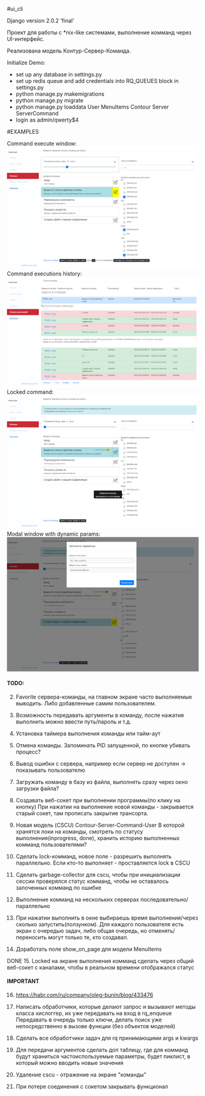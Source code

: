 #ui_cli

Django version 2.0.2 'final'


Проект для работы с *nix-like системами, выполнение комманд через UI-интерфейс.

Реализована модель Контур-Сервер-Команда.

Initialize Demo:
- set up any database in settings.py
- set up redis queue and add credentials into RQ_QUEUES block in settings.py
- python manage.py makemigrations
- python manage.py migrate
- python manage.py loaddata User MenuItems Contour Server ServerCommand
- login as admin/qwerty$4

#EXAMPLES

Command execute window:
![Command execute window](/examples/command_execute.png?raw=true "Command execute window")
Command executions history:
![Command executions histsory](/examples/history.png?raw=true "Command executions histsory")
Locked command:
![Locked command](/examples/locked_command.png?raw=true "Locked command")
Modal window with dynamic params:
![Modal window with dynamic params](/examples/params_modal.png?raw=true "Modal window with dynamic params")

#### **TODO:**

2. Favorite сервера-команды, на главном экране часто выполняемые выводить.
Либо добавленные самим пользователем.

3. Возможность передавать аргументы в команду, после нажатия выполнить можно ввести путь/пароль и т.д.

4. Установка таймера выполнения команды или тайм-аут

5. Отмена команды. Запоминать PID запущенной, по кнопке убивать процесс?

6. Вывод ошибки с сервера, например если сервер не доступен -> показывать пользователю

7. Загружать команду в базу из файла, выполнять сразу через окно загрузки файла?
 
8. Создавать веб-сокет при выполнении программы(по клику на кнопку)
При нажатии на выполнение новой команды - закрывается старый сокет, там прописать закрытие трансорта.
9. Новая модель (CSCU) Contour-Server-Command-User
В которой хранятся локи на команды, смотреть по статусу выполнения(inprogress, done), хранить историю выполненных комманд пользователями?
10. Сделать lock-комманд, новое поле - разрешить выполнять параллельно.
Если кто-то выполняет - проставляется lock в CSCU 
11. Сделать garbage-collector для cscu, чтобы при инициализации сессии проверялся статус комманд,
чтобы не оставалось залоченных комманд по ошибке
12. Выполнение комманд на нескольких серверах последовательно/параллельно
13. При нажатии выполнить в окне выбираешь время выполнения/через сколько запустить(ползунком).
Для каждого пользователя есть экран с очередью задач, либо общая очередь, но отменять/переносить могут только те, кто создавал.
14. Доработать поле show_on_page для модели MenuItems

DONE 
15. Locked на экране выполнения комманд сделать через общий веб-сокет с каналами, чтобы в реальном времени отображался статус

#### IMPORTANT
16. https://habr.com/ru/company/oleg-bunin/blog/433476
17. Написать обработчики, которые делают запрос и вызывают методы класса хислоггер, их уже передавать на вход в rq_enqueue
Передавать в очередь только ключи, делать поиск уже непосредственно в вызове функции (без объектов моделей)
18. Сделать все обработчики задач для rq принимающими args и kwargs

20. Для передачи аргументов сделать доп таблицу, 
где для комманд будут храниться частоиспользуемые параметры, 
будет пиклист, в который можно вводить новые значения
21. Удаление cscu - отражение на экране "команды"
23. При потере соединения с сокетом закрывать функционал
